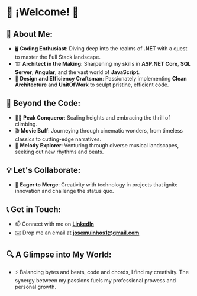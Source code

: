 # 🌟 ¡Welcome! 🌟

## 🚀 About Me:
- 🖥️ **Coding Enthusiast**: Diving deep into the realms of **.NET** with a quest to master the Full Stack landscape.
- 🏗️ **Architect in the Making**: Sharpening my skills in **ASP.NET Core**, **SQL Server**, **Angular**, and the vast world of **JavaScript**.
- 🔧 **Design and Efficiency Craftsman**: Passionately implementing **Clean Architecture** and **UnitOfWork** to sculpt pristine, efficient code.

## 🌈 Beyond the Code:
- 🧗‍♂️ **Peak Conqueror**: Scaling heights and embracing the thrill of climbing.
- 🎬 **Movie Buff**: Journeying through cinematic wonders, from timeless classics to cutting-edge narratives.
- 🎵 **Melody Explorer**: Venturing through diverse musical landscapes, seeking out new rhythms and beats.

## 💡 Let's Collaborate:
- 💞️ **Eager to Merge**: Creativity with technology in projects that ignite innovation and challenge the status quo.

## 📞 Get in Touch:
- 📫 Connect with me on **[LinkedIn](www.linkedin.com/in/josemuinos)**
- ✉️ Drop me an email at **josemuinhos1@gmail.com**

## 🔍 A Glimpse into My World:
- ⚡ Balancing bytes and beats, code and chords, I find my creativity. The synergy between my passions fuels my professional prowess and personal growth.
